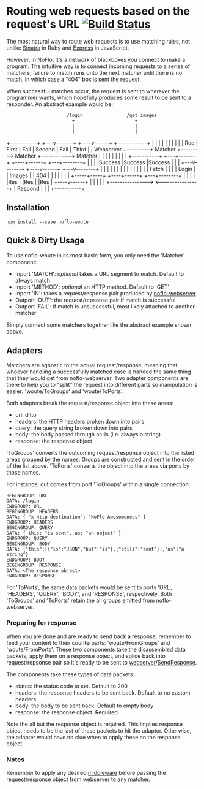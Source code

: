 # Routing web requests based on the request's URL [![Build Status](https://secure.travis-ci.org/kenhkan/noflo-woute.png?branch=master)](https://travis-ci.org/kenhkan/noflo-woute)

The most natural way to route web requests is to use matching rules, not
unlike [Sinatra](http://www.sinatrarb.com/) in Ruby and
[Express](http://expressjs.com/) in JavaScript.

However, in NoFlo, it's a network of blackboxes you connect to make a
program. The intuitive way is to connect incoming requests to a series
of matchers; failure to match runs onto the next matcher until there is
no match, in which case a "404" box is sent the request.

When successful matches occur, the request is sent to wherever the
programmer wants, which hopefully produces some result to be sent to a
responder. An abstract example would be:

    
                          /login                /get_images
                            +                      +
                            |                      |
                            |                      |
   +-----------+        +---v-------+         +----v------+           +------------+
   |           |        |           |         |           |           |            |
   |           |  Req   |  First    |  Fail   |  Second   |  Fail     |  Third     |
   | Webserver +-------->  Matcher  +--------->  Matcher  +----------->  Matcher   |
   |           |        |           |         |           |           |            |
   +-----------+        +---+-------+         +----+------+           +---+--------+
                            |                      |                      |
                            |Success               |Success               |Success
                            |                      |                      |
                        +---v-------+         +----v------+           +---v--------+
                        |           |         |           |           |            |
                        |           |         |           |           |            |
                        |           |         | Fetch     |           |            |
                        | Login     |         | Images    |           | 404        |
                        |           |         |           |           |            |
                        +-----+-----+         +----+------+           +---+--------+
                              |                    |                      |
                              |                    |Res                   |
                              |Res                 |                      |Res
                              |               +----v------+               |
                              |               |           |               |
                              +--------------->           <---------------+
                                              | Respond   |
                                              |           |
                                              +-----------+


## Installation

    npm install --save noflo-woute


## Quick & Dirty Usage

To use noflo-woute in its most basic form, you only need the 'Matcher'
component:

* Inport 'MATCH': *optional* takes a URL segment to match. Default to
  always match
* Inport 'METHOD': *optional* an HTTP method. Default to 'GET'
* Inport 'IN': takes a request/response pair produced by
  [noflo-webserver](https://github.com/noflo/noflo-webserver)
* Outport 'OUT': the request/repsonse pair if match is successful
* Outport 'FAIL': if match is unsuccessful, most likely attached to
  another matcher

Simply connect some matchers together like the abstract example shown
above.


## Adapters

Matchers are agnostic to the actual request/response, meaning that
whoever handling a successfully matched case is handed the same thing
that they would get from noflo-webserver. Two adapter components are
there to help you to "split" the request into different parts so
manipulation is easier: 'woute/ToGroups' and 'woute/ToPorts'.

Both adapters break the request/response object into these areas:

* url: ditto
* headers: the HTTP headers broken down into pairs
* query: the query string broken down into pairs
* body: the body passed through as-is (i.e. always a string)
* response: the response object

'ToGroups' converts the outcoming request/response object into the
listed areas grouped by the names. Groups are constructed and sent in
the order of the list above. 'ToPorts' converts the object into the
areas via ports by those names.

For instance, out comes from port 'ToGroups' within a single connection:

    BEGINGROUP: URL
    DATA: /login
    ENDGROUP: URL
    BEGINGROUP: HEADERS
    DATA: { "x-http-destination": "NoFlo Awesomeness" }
    ENDGROUP: HEADERS
    BEGINGROUP: QUERY
    DATA: { this: "is sent", as: "an object" }
    ENDGROUP: QUERY
    BEGINGROUP: BODY
    DATA: {"this":[{"is":"JSON","but":"is"},{"still":"sent"}],"as":"a string"}
    ENDGROUP: BODY
    BEGINGROUP: RESPONSE
    DATA: <The response object>
    ENDGROUP: RESPONSE

For 'ToPorts', the same data packets would be sent to ports 'URL',
'HEADERS', 'QUERY', 'BODY', and 'RESPONSE', respectively. Both
'ToGroups' and 'ToPorts' retain the all groups emitted from
noflo-webserver.

### Preparing for response

When you are done and are ready to send back a response, remember to
feed your content to their counterparts: 'woute/FromGroups' and
'woute/FromPorts'. These two components take the disassembled data
packets, apply them on a response object, and splice back into
request/repsonse pair so it's ready to be sent to
[webserver/SendResponse](https://github.com/noflo/noflo-webserver/blob/master/components/SendResponse.coffee).

The components take these types of data packets:

* status: the status code to set. Default to 200
* headers: the response headers to be sent back. Default to no custom
  headers
* body: the body to be sent back. Default to empty body
* response: the response object. Required

Note the all but the response object is required. This implies response
object needs to be the last of these packets to hit the adapter.
Otherwise, the adapter would have no clue when to apply these on the
response object.

### Notes

Remember to apply any desired
[middleware](https://github.com/noflo/noflo-webserver/tree/master/components)
before passing the request/response object from webserver to any
matcher.
